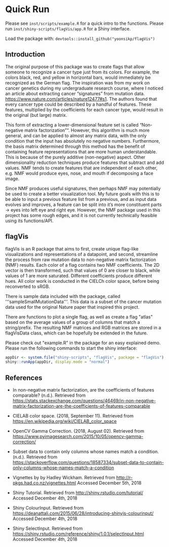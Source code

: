 # Quick Run

Please see `inst/scripts/example.R` for a quick intro to the functions.
Please run `inst/shiny-scripts/flagVis/app.R` for a Shiny interface.

Load the package with: `devtools::install_github("yoonsikp/flagVis")`


## Introduction

The original purpose of this package was to create flags that allow someone to recognize a cancer type just from its colors. For example, the colors black, red, and yellow in horizontal bars, would immediately be recognized as the German flag. The inspiration was from my work on cancer genetics during my undergraduate research course, where I noticed an article about extracting cancer “signatures” from mutation data. https://www.nature.com/articles/nature12477#s1. The authors found that every cancer type could be described by a handful of features. These features, multiplied by the coefficients for each cancer type, would result in the original (but large) matrix.

This form of extracting a lower-dimensional feature set is called “Non-negative matrix factorization”“. However, this algorithm is much more general, and can be applied to almost any matrix data, with the only condition that the input has absolutely no negative numbers. Furthermore, the basis matrix determined through this method has the benefit of containing feature representations that are more human understandable. This is because of the purely additive (non-negative) aspect. Other dimensionality reduction techniques produce features that subtract and add values. NMF tends to create features that are independent of each other, e.g. NMF would produce eyes, nose, and mouth if decomposing a face image.

Since NMF produces useful signatures, then perhaps NMF may potentially be used to create a better visualization tool. My future goals with this is to be able to input a previous feature list from a previous, and as input data evolves and improves, a feature can be split into it’s more constituent parts -> eyes into left eye and right eye. However, the NMF package used in this project has some rough edges, and it is not currently technically feasible using its functions/API.

## flagVis

flagVis is an R package that aims to first, create unique flag-like visualizations and representations of a datapoint, and second, streamline the process from raw mutation data to non-negative matrix factorization (NMF) results. Each color of a flag contains two NMF coefficients. The 2D vector is then transformed, such that values of 0 are closer to black, while values of 1 are more saturated. Different coefficients produce different hues. All color work is conducted in the CIELCh color space, before being reconverted to sRGB. 

There is sample data included with the package, called '''sampleSmallMutationData'''. This data is a subset of the cancer mutation data used for the original Nature paper that inspired this project. 

There are functions to plot a single flag, as well as create a flag "atlas" based on the average values of a group of columns that match a string/prefix. The resulting NMF matrices and RGB matrices are stored in a flagVisData class, which can be hopefully be extended in the future.

Please check out "example.R" in the package for an easy explained demo. Please run the following commands to start the shiny interface:

```R
appDir <- system.file("shiny-scripts", "flagVis", package = "flagVis")
shiny::runApp(appDir, display.mode = "normal")
```

## References

* In non-negative matrix factorization, are the coefficients of features comparable? (n.d.). Retrieved from https://stats.stackexchange.com/questions/46469/in-non-negative-matrix-factorization-are-the-coefficients-of-features-comparable

* CIELAB color space. (2018, September 11). Retrieved from https://en.wikipedia.org/wiki/CIELAB_color_space

* OpenCV Gamma Correction. (2018, August 02). Retrieved from https://www.pyimagesearch.com/2015/10/05/opencv-gamma-correction/

* Subset data to contain only columns whose names match a condition. (n.d.). Retrieved from https://stackoverflow.com/questions/18587334/subset-data-to-contain-only-columns-whose-names-match-a-condition

* Vignettes by  by Hadley Wickham. Retrieved from http://r-pkgs.had.co.nz/vignettes.html Accessed December 5th, 2018
* Shiny Tutorial. Retrieved from http://shiny.rstudio.com/tutorial/ Accessed December 4th, 2018

* Shiny ColourInput. Retrieved from https://deanattali.com/2015/06/28/introducing-shinyjs-colourinput/ Accessed December 4th, 2018

* Shiny SelectInput. Retrieved from https://shiny.rstudio.com/reference/shiny/1.0.1/selectInput.html Accessed December 4th, 2018
